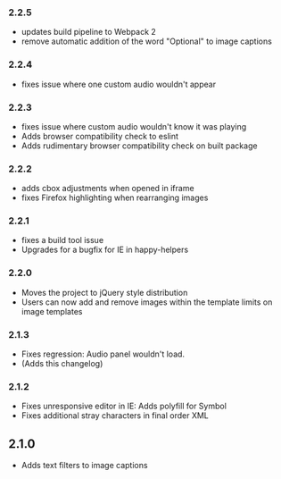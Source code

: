 ### 2.2.5
* updates build pipeline to Webpack 2
* remove automatic addition of the word "Optional" to image captions

### 2.2.4
* fixes issue where one custom audio wouldn't appear

### 2.2.3
* fixes issue where custom audio wouldn't know it was playing
* Adds browser compatibility check to eslint
* Adds rudimentary browser compatibility check on built package

### 2.2.2
* adds cbox adjustments when opened in iframe
* fixes Firefox highlighting when rearranging images

### 2.2.1
* fixes a build tool issue
* Upgrades for a bugfix for IE in happy-helpers

### 2.2.0
* Moves the project to jQuery style distribution
* Users can now add and remove images within the template limits on image templates

### 2.1.3
* Fixes regression: Audio panel wouldn't load.
* (Adds this changelog)

### 2.1.2
* Fixes unresponsive editor in IE: Adds polyfill for Symbol
* Fixes additional stray characters in final order XML

## 2.1.0
* Adds text filters to image captions
